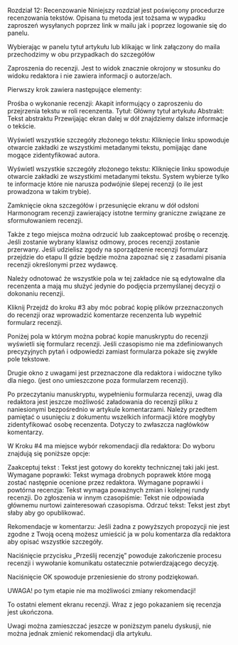 Rozdział 12:	Recenzowanie
Niniejszy rozdział jest poświęcony procedurze recenzowania tekstów. Opisana tu metoda jest tożsama w wypadku zaproszeń  wysyłanych poprzez link w mailu jak i poprzez logowanie się do panelu. 
















Wybierając w panelu tytuł artykułu lub klikając w link załączony do maila przechodzimy w obu przypadkach do szczegółów 

Zaproszenia do recenzji. Jest to widok znacznie okrojony w stosunku do widoku redaktora i nie zawiera informacji o autorze/ach. 















Pierwszy krok zawiera następujące elementy:

Prośba o wykonanie recenzji: Akapit informujący o zaproszeniu do przejrzenia tekstu w roli recenzenta.
Tytuł: Główny tytuł artykułu
Abstrakt: Tekst abstraktu
Przewijając ekran dalej w dół znajdziemy dalsze informacje o tekście.




















Wyświetl wszystkie szczegóły złożonego tekstu: Kliknięcie linku spowoduje otwarcie zakładki ze wszystkimi metadanymi tekstu, pomijając dane mogące zidentyfikować autora.




Wyświetl wszystkie szczegóły złożonego tekstu: Kliknięcie linku spowoduje otwarcie zakładki ze wszystkimi metadanymi tekstu. System wybierze tylko te informacje które nie narusza podwójnie ślepej recenzji (o ile jest prowadzona w takim trybie).


Zamknięcie okna szczegółów i przesunięcie ekranu w dół odsłoni Harmonogram recenzji zawierający istotne terminy graniczne związane ze sformułowaniem recenzji.

Także z tego miejsca można odrzucić lub zaakceptować prośbę o recenzję. Jeśli zostanie wybrany klawisz odmowy, proces recenzji zostanie przerwany. Jeśli udzielisz zgody na sporządzenie recenzji formularz przejdzie do etapu II gdzie będzie można zapoznać się z zasadami pisania recenzji określonymi przez wydawcę. 

Należy odnotować że wszystkie pola w tej zakładce nie są edytowalne dla recenzenta a mają mu służyć jedynie do podjęcia przemyślanej decyzji o dokonaniu recenzji.


Kliknij Przejdź do kroku #3 aby móc pobrać kopię plików przeznaczonych do recenzji oraz wprowadzić komentarze recenzenta lub wypełnić formularz recenzji.

Poniżej pola w którym można pobrać kopie manuskryptu do recenzji wyświetli się formularz recenzji. Jeśli czasopismo nie ma zdefiniowanych precyzyjnych pytań i odpowiedzi zamiast formularza pokaże się zwykłe pole tekstowe.

Drugie okno z uwagami jest przeznaczone dla redaktora i widoczne tylko dla niego. (jest ono umieszczone poza formularzem recenzji).

Po przeczytaniu manuskryptu, wypełnieniu formularza recenzji, uwag dla redaktora jest jeszcze możliwość załadowania do recenzji pliku z naniesionymi bezpośrednio w artykule komentarzami. Należy przedtem pamiętać o usunięciu z dokumentu wszelkich informacji które mogłyby zidentyfikować osobę recenzenta. Dotyczy to zwłaszcza nagłówków komentarzy.



W Kroku #4 ma miejsce wybór rekomendacji dla redaktora: Do wyboru znajdują się poniższe opcje:

Zaakceptuj tekst : Tekst jest gotowy do korekty technicznej taki jaki jest.
Wymagane poprawki: Tekst wymaga drobnych poprawek które mogą zostać następnie ocenione przez redaktora.
Wymagane poprawki i powtórna recenzja:	Tekst wymaga poważnych zmian i kolejnej rundy recenzji.
Do zgłoszenia w innym czasopiśmie: Tekst nie odpowiada głównemu nurtowi zainteresowań czasopisma.
Odrzuć tekst: Tekst jest zbyt słaby aby go opublikować.

Rekomendacje w komentarzu: Jeśli żadna z powyższych propozycji nie jest zgodne z Twoją oceną możesz umieścić ja w polu komentarza dla redaktora aby opisać wszystkie szczegóły.

Naciśnięcie przycisku „Prześlij recenzję” powoduje zakończenie procesu recenzji i wywołanie komunikatu ostatecznie potwierdzającego decyzję.


Naciśnięcie  OK spowoduje przeniesienie do strony podziękowań. 

UWAGA! po tym etapie nie ma możliwości zmiany rekomendacji! 


To ostatni element ekranu recenzji. Wraz z jego pokazaniem się recenzja jest ukończona. 

Uwagi można zamieszczać jeszcze w poniższym panelu dyskusji, nie można jednak zmienić rekomendacji dla artykułu. 
